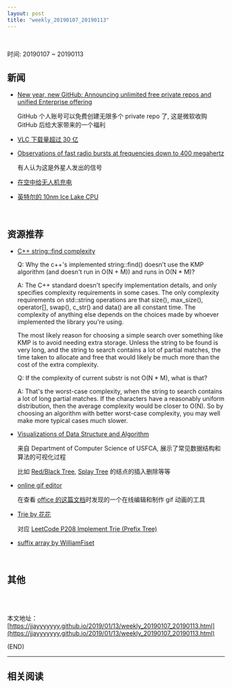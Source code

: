```yaml
---
layout: post
title: "weekly_20190107_20190113"
---
```



<br>

时间: 20190107 ~ 20190113

##	新闻

*	[New year, new GitHub: Announcing unlimited free private repos and unified Enterprise offering](https://blog.github.com/2019-01-07-new-year-new-github/)

	GitHub 个人账号可以免费创建无限多个 private repo 了, 这是微软收购 GitHub 后给大家带来的一个福利

*	[VLC 下载量超过 30 亿](https://www.solidot.org/story?sid=59276)

*	[Observations of fast radio bursts at frequencies down to 400 megahertz](https://www.nature.com/articles/s41586-018-0867-7)

	有人认为这是外星人发出的信号

*	[在空中给无人机充电](https://www.solidot.org/story?sid=59261)

*	[英特尔的 10nm Ice Lake CPU](https://www.anandtech.com/show/13774/intels-keynote-at-ces-2019-10nm-ice-lake-lakefield-snow-ridge-cascade-lake)

	<br>

##	资源推荐

*	[C++ string::find complexity](https://stackoverflow.com/questions/8869605/c-stringfind-complexity/8869689)

	Q: Why the c++'s implemented string::find() doesn't use the KMP algorithm (and doesn't run in O(N + M)) and runs in O(N * M)?

	A: The C++ standard doesn't specify implementation details, and only specifies complexity requirements in some cases. The only complexity requirements on std::string operations are that size(), max_size(), operator[], swap(), c_str() and data() are all constant time. The complexity of anything else depends on the choices made by whoever implemented the library you're using.

	The most likely reason for choosing a simple search over something like KMP is to avoid needing extra storage. Unless the string to be found is very long, and the string to search contains a lot of partial matches, the time taken to allocate and free that would likely be much more than the cost of the extra complexity.

	Q: If the complexity of current substr is not O(N * M), what is that?

	A: That's the worst-case complexity, when the string to search contains a lot of long partial matches. If the characters have a reasonably uniform distribution, then the average complexity would be closer to O(N). So by choosing an algorithm with better worst-case complexity, you may well make more typical cases much slower.

*	[Visualizations of Data Structure and Algorithm](https://www.cs.usfca.edu/~galles/visualization/Algorithms.html)

	来自 Department of Computer Science of USFCA, 展示了常见数据结构和算法的可视化过程

	比如 [Red/Black Tree](https://www.cs.usfca.edu/~galles/visualization/RedBlack.html), [Splay Tree](https://www.cs.usfca.edu/~galles/visualization/SplayTree.html) 的结点的插入删除等等

*	[online gif editor](https://ezgif.com/)

	在查看 [office 的这篇文档](https://support.office.com/zh-cn/article/%E5%90%91%E5%B9%BB%E7%81%AF%E7%89%87%E6%B7%BB%E5%8A%A0%E5%8A%A8%E6%80%81-gif-3a04f755-25a9-42c4-8cc1-1da4148aef01)时发现的一个在线编辑和制作 gif 动画的工具

*	[Trie by 花花](https://www.youtube.com/watch?v=f48wGD-MuQw)

	对应 [LeetCode P208 Implement Trie (Prefix Tree)](https://github.com/jJayyyyyyy/OJ/blob/master/LeetCode/201-300/P208_Implement_Trie_Prefix_Tree_*.cpp)

*	[suffix array by WilliamFiset](https://www.youtube.com/watch?v=zqKlL3ZpTqs)

	<br>

##	其他

<br><br>

本文地址：[https://jjayyyyyyy.github.io/2019/01/13/weekly_20190107_20190113.html](https://jjayyyyyyy.github.io/2019/01/13/weekly_20190107_20190113.html)

(END)

---

##	相关阅读
